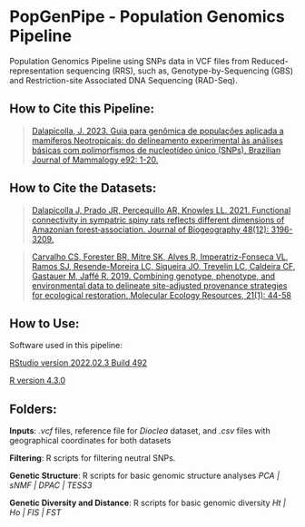 # PopGenPipe - Population Genomics Pipeline

Population Genomics Pipeline using SNPs data in VCF files from Reduced-representation sequencing (RRS), such as, Genotype-by-Sequencing (GBS) and Restriction-site Associated DNA Sequencing (RAD-Seq).

## How to Cite this Pipeline:
> [Dalapicolla, J. 2023. Guia para genômica de populações aplicada a mamíferos Neotropicais: do delineamento experimental às análises básicas com  polimorfismos de nucleotídeo único (SNPs). Brazilian Journal of Mammalogy e92: 1-20.](https://doi.org/10.32673/bjm.vie92.120)


## How to Cite the Datasets:
> [Dalapicolla J, Prado JR, Percequillo AR, Knowles LL. 2021. Functional connectivity in sympatric spiny rats reflects different dimensions of Amazonian forest‐association. Journal of Biogeography 48(12): 3196-3209.](https://doi.org/10.1111/jbi.14281)

> [Carvalho CS, Forester BR, Mitre SK, Alves R, Imperatriz-Fonseca VL, Ramos SJ, Resende-Moreira LC, Siqueira JO, Trevelin LC, Caldeira CF, Gastauer M, Jaffé R. 2019. Combining genotype, phenotype, and environmental data to delineate site-adjusted provenance strategies for ecological restoration. Molecular Ecology Resources, 21(1): 44-58](https://doi.org/10.1111/1755-0998.13191) 

## How to Use:
Software used in this pipeline:

[RStudio version 2022.02.3 Build 492](https://posit.co/)

[R version 4.3.0](https://www.r-project.org/)


## Folders:
__Inputs__: _.vcf_ files, reference file for _Dioclea_ dataset, and _.csv_ files with geographical coordinates for both datasets
    
__Filtering__: R scripts for filtering neutral SNPs. 

__Genetic Structure__: R scripts for basic genomic structure analyses _PCA | sNMF | DPAC | TESS3_

__Genetic Diversity and Distance__: R scripts for basic genomic diversity _Ht | Ho | FIS | FST_


